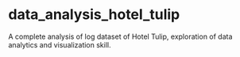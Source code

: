 # data_analysis_hotel_tulip
A complete analysis of log dataset of Hotel Tulip,  exploration of data analytics and visualization skill.

